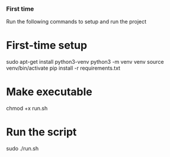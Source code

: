 ### First time

Run the following commands to setup and run the project

# First-time setup
sudo apt-get install python3-venv
python3 -m venv venv
source venv/bin/activate
pip install -r requirements.txt

# Make executable
chmod +x run.sh

# Run the script
sudo ./run.sh